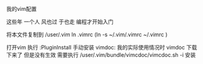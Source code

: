 我的vim配置

这些年 一个人 风也过 于也走 编程才开始入门 

将本文件复制到 /user/.vim
ln .vimrc (ln -s ~/.vim/.vimrc ~/.vimrc )

打开vim 执行 :PluginInstall
手动安装 vimdoc:
我的实际使用情况时 vimdoc 下载下来了 但是没有生效 
需要执行  /user/.vim/bundle/vimcdoc/vimcdoc.sh -i 安装
